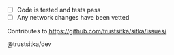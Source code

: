 - [ ] Code is tested and tests pass
- [ ] Any network changes have been vetted

Contributes to https://github.com/trustsitka/sitka/issues/

@trustsitka/dev
